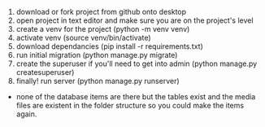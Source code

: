 1. download or fork project from github onto desktop
2. open project in text editor and make sure you are on the project's level
3. create a venv for the project (python -m venv venv)
4. activate venv (source venv/bin/activate)
5. download dependancies (pip install -r requirements.txt)
6. run initial migration (python manage.py migrate)
7. create the superuser if you'll need to get into admin (python manage.py createsuperuser)
8. finally! run server (python manage.py runserver)




* none of the database items are there but the tables exist and the media files are existent in the folder structure so you could make the items again.
